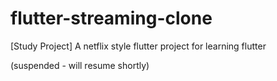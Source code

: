 # flutter-streaming-clone
[Study Project] A netflix style flutter project for learning flutter

(suspended - will resume shortly)
